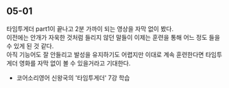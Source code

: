 ## 05-01

타임투게더 part1이 끝나고 2분 가까이 되는 영상을 자막 없이 봤다.  
이전에는 안개가 자욱한 것처럼 들리지 않던 말들이 이제는 훈련을 통해 어느 정도 들을 수 있게 된 것 같다.  
아직 기능어도 잘 안들리고 발성을 유지하기도 어렵지만 이대로 계속 훈련한다면 타임투게더 영화를 자막 없이 볼 수 있을거라고 기대한다.

- 코어소리영어 신왕국의 '타임투게더' 7강 학습
